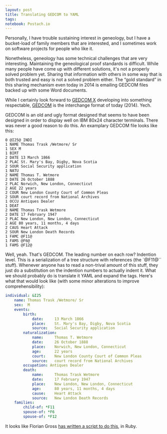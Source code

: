 ```yaml
---
layout: post
title: Translating GEDCOM to YAML
tags:
notebook: Postach.io
---
```


Personally, I have trouble sustaining interest in geneology, but I have a bucket-load of family members that are interested, and I sometimes work on software projects for people who like it.

Nonetheless, geneology has some technical challenges that are very interesting.  Maintaining the geneological proof standards is difficult.  While many people have come up with different solutions, it's not a properly solved problem yet.  Sharing that information with others in some way that is both trusted and easy is not a solved problem either.  The “gold standard” in this sharing mechanism even today in 2014 is emailing GEDCOM files backed up with some Word documents.

While I certainly look forward to [GEDCOM X](https://github.com/FamilySearch/gedcomx) developing into something respectable, [GEDCOM](https://en.wikipedia.org/wiki/GEDCOM) is the interchange format of today (2014).  Yech.

GEDCOM is an old and ugly format designed that seems to have been designed in order to display well on IBM 80x24 character terminals.  There was never a good reason to do this.  An examplary GEDCOM file looks like this:

```GEDCOM
0 @I25@ INDI
1 NAME Thomas Trask /Wetmore/ Sr
1 SEX M
1 BIRT
2 DATE 13 March 1866
2 PLAC St. Mary's Bay, Digby, Nova Scotia
2 SOUR Social Security application
1 NATU
2 NAME Thomas T. Wetmore
2 DATE 26 October 1888
2 PLAC Norwich, New London, Connecticut
2 AGE 22 years
2 COUR New London County Court of Common Pleas
2 SOUR court record from National Archives
1 OCCU Antiques Dealer
1 DEAT
2 NAME Thomas Trask Wetmore
2 DATE 17 February 1947
2 PLAC New London, New London, Connecticut
2 AGE 80 years, 11 months, 4 days
2 CAUS Heart Attack
2 SOUR New London Death Records
1 FAMC @F11@
1 FAMS @F6@
1 FAMS @F12@
```

Well, yeah.  That's GEDCOM.  The leading number on each row?  Indention level.  This is a serialization of a tree structure with references (the `@F11@`` stuff).  Whenever anyone has to read a non-trival amount of this stuff, they just do a substitution on the indention numbers to actually indent it.  What we should probably do is translate it YAML and expand the tags.  Here's what that would look like (with some minor alterations to improve comprehensibility):

```yaml
individual: &I25
    name: Thomas Trask /Wetmore/ Sr
    sex:  M
    events:
        birth:
            date:     13 March 1866
            place:    St. Mary's Bay, Digby, Nova Scotia
            source:   Social Security application
        naturalization:
            name:     Thomas T. Wetmore
            date:     26 October 1888
            place:    Norwich, New London, Connecticut
            age:      22 years
            court:    New London County Court of Common Pleas
            source:   court record from National Archives
        occupation: Antiques Dealer
        death:
            name:     Thomas Trask Wetmore
            date:     17 February 1947
            place:    New London, New London, Connecticut
            age:      80 years, 11 months, 4 days
            cause:    Heart Attack
            source:   New London Death Records
    families:
        child-of: *F11
        spouse-of: *F6
        spouse-of: *F12
```

It looks like Florian Gross [has written a script to do this](https://blade.nagaokaut.ac.jp/cgi-bin/scat.rb/ruby/ruby-talk/119415), in Ruby.
